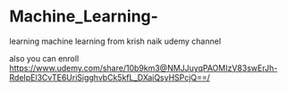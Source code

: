 # Machine_Learning-
learning machine learning  from krish naik udemy channel

also you can enroll https://www.udemy.com/share/10b9km3@NMJJuyqPAOMIzV83swErJh-RdeIpEl3CvTE6UriSigghvbCk5kfL_DXaiQsyHSPcjQ==/
